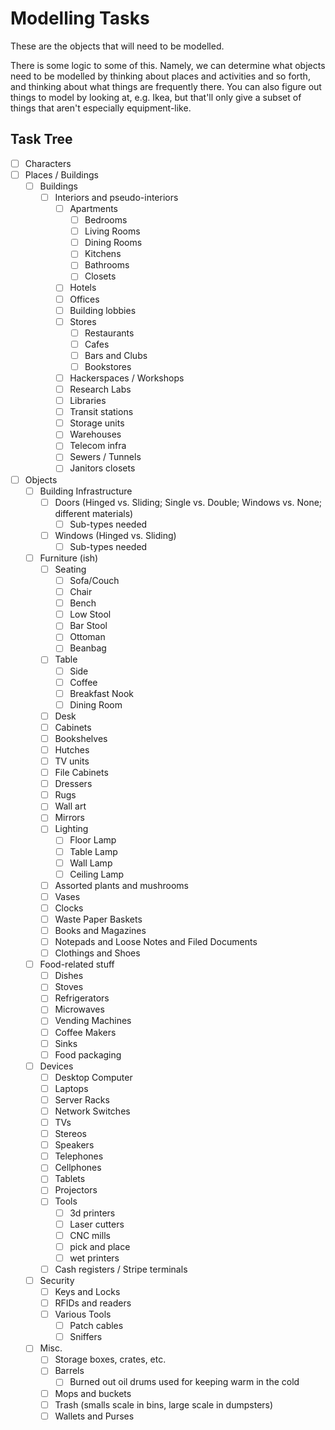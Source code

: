 # Modelling Tasks

These are the objects that will need to be modelled.

There is some logic to some of this. Namely, we can determine what objects need to be modelled by thinking about places and activities and so forth, and thinking about what things are frequently there. You can also figure out things to model by looking at, e.g. Ikea, but that'll only give a subset of things that aren't especially equipment-like.

## Task Tree

- [ ] Characters
- [ ] Places / Buildings
  - [ ] Buildings
    - [ ] Interiors and pseudo-interiors
      - [ ] Apartments
        - [ ] Bedrooms
        - [ ] Living Rooms
        - [ ] Dining Rooms
        - [ ] Kitchens
        - [ ] Bathrooms
        - [ ] Closets
      - [ ] Hotels
      - [ ] Offices
      - [ ] Building lobbies
      - [ ] Stores
        - [ ] Restaurants
        - [ ] Cafes
        - [ ] Bars and Clubs
        - [ ] Bookstores
      - [ ] Hackerspaces / Workshops
      - [ ] Research Labs
      - [ ] Libraries
      - [ ] Transit stations
      - [ ] Storage units
      - [ ] Warehouses
      - [ ] Telecom infra
      - [ ] Sewers / Tunnels
      - [ ] Janitors closets
- [ ] Objects
  - [ ] Building Infrastructure
    - [ ] Doors (Hinged vs. Sliding; Single vs. Double; Windows vs. None; different materials)
      - [ ] Sub-types needed
    - [ ] Windows (Hinged vs. Sliding)
      - [ ] Sub-types needed
  - [ ] Furniture (ish)
    - [ ] Seating
      - [ ] Sofa/Couch
      - [ ] Chair
      - [ ] Bench
      - [ ] Low Stool
      - [ ] Bar Stool
      - [ ] Ottoman
      - [ ] Beanbag
    - [ ] Table
      - [ ] Side
      - [ ] Coffee
      - [ ] Breakfast Nook
      - [ ] Dining Room
    - [ ] Desk
    - [ ] Cabinets
    - [ ] Bookshelves
    - [ ] Hutches
    - [ ] TV units
    - [ ] File Cabinets
    - [ ] Dressers
    - [ ] Rugs
    - [ ] Wall art
    - [ ] Mirrors
    - [ ] Lighting
      - [ ] Floor Lamp
      - [ ] Table Lamp
      - [ ] Wall Lamp
      - [ ] Ceiling Lamp
    - [ ] Assorted plants and mushrooms
    - [ ] Vases
    - [ ] Clocks
    - [ ] Waste Paper Baskets
    - [ ] Books and Magazines
    - [ ] Notepads and Loose Notes and Filed Documents
    - [ ] Clothings and Shoes
  - [ ] Food-related stuff
    - [ ] Dishes
    - [ ] Stoves
    - [ ] Refrigerators
    - [ ] Microwaves
    - [ ] Vending Machines
    - [ ] Coffee Makers
    - [ ] Sinks
    - [ ] Food packaging
  - [ ] Devices
    - [ ] Desktop Computer
    - [ ] Laptops
    - [ ] Server Racks
    - [ ] Network Switches
    - [ ] TVs
    - [ ] Stereos
    - [ ] Speakers
    - [ ] Telephones
    - [ ] Cellphones
    - [ ] Tablets
    - [ ] Projectors
    - [ ] Tools
      - [ ] 3d printers
      - [ ] Laser cutters
      - [ ] CNC mills
      - [ ] pick and place
      - [ ] wet printers
    - [ ] Cash registers / Stripe terminals
  - [ ] Security
    - [ ] Keys and Locks
    - [ ] RFIDs and readers
    - [ ] Various Tools
      - [ ] Patch cables
      - [ ] Sniffers 
  - [ ] Misc.
    - [ ] Storage boxes, crates, etc.
    - [ ] Barrels
      - [ ] Burned out oil drums used for keeping warm in the cold
    - [ ] Mops and buckets
    - [ ] Trash (smalls scale in bins, large scale in dumpsters)
    - [ ] Wallets and Purses